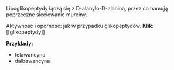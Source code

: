 Lipoglikopeptydy łączą się z D-alanylo-D-alaniną, przez co hamują poprzeczne sieciowanie mureiny.

Aktywność i oporność: jak w przypadku glikopeptydów.
**Klik:** [[glikopeptydy]]

**Przykłady:**
- telawancyna
- dalbawancyna